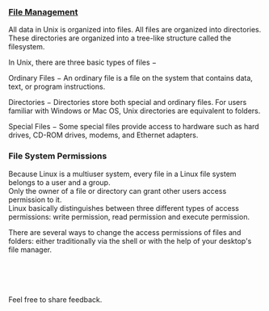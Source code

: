 ### [File Management](https://Prayuja-Teli.github.io/Blog/FileManagment)

All data in Unix is organized into files. All files are organized into directories. These directories are organized into a tree-like structure called the filesystem.<br/>

In Unix, there are three basic types of files −<br/>

Ordinary Files − An ordinary file is a file on the system that contains data, text, or program instructions.<br/>

Directories − Directories store both special and ordinary files. For users familiar with Windows or Mac OS, Unix directories are equivalent to folders.<br/>

Special Files − Some special files provide access to hardware such as hard drives, CD-ROM drives, modems, and Ethernet adapters.<br/>

### File System Permissions <br/>


Because Linux is a multiuser system, every file in a Linux file system belongs to a user and a group. <br/>
Only the owner of a file or directory can grant other users access permission to it.<br/>
Linux basically distinguishes between three different types of access permissions: write permission, read permission and execute permission.<br/>

There are several ways to change the access permissions of files and folders: either traditionally via the shell or with the help of your desktop's file manager.<br/><br/><br/><br/><br/>


Feel free to share feedback.


